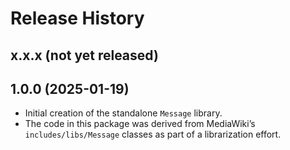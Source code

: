 # Release History

## x.x.x (not yet released)

## 1.0.0 (2025-01-19)
- Initial creation of the standalone `Message` library.
- The code in this package was derived from MediaWiki’s `includes/libs/Message` classes as part of a librarization effort.
